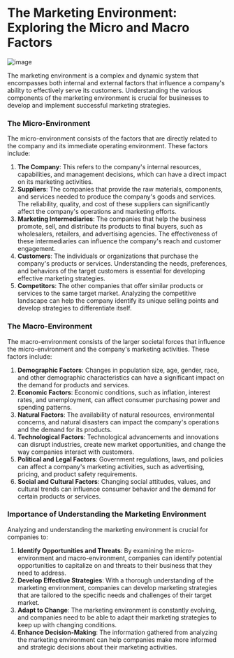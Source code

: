 # The Marketing Environment: Exploring the Micro and Macro Factors
![image](https://github.com/Collegehive/Aims_notes/assets/159722383/2d3f2d81-ea73-432c-9557-f81173aae623)

The marketing environment is a complex and dynamic system that encompasses both internal and external factors that influence a company's ability to effectively serve its customers. Understanding the various components of the marketing environment is crucial for businesses to develop and implement successful marketing strategies.

### The Micro-Environment

The micro-environment consists of the factors that are directly related to the company and its immediate operating environment. These factors include:

1. **The Company**: This refers to the company's internal resources, capabilities, and management decisions, which can have a direct impact on its marketing activities.
2. **Suppliers**: The companies that provide the raw materials, components, and services needed to produce the company's goods and services. The reliability, quality, and cost of these suppliers can significantly affect the company's operations and marketing efforts.
3. **Marketing Intermediaries**: The companies that help the business promote, sell, and distribute its products to final buyers, such as wholesalers, retailers, and advertising agencies. The effectiveness of these intermediaries can influence the company's reach and customer engagement.
4. **Customers**: The individuals or organizations that purchase the company's products or services. Understanding the needs, preferences, and behaviors of the target customers is essential for developing effective marketing strategies.
5. **Competitors**: The other companies that offer similar products or services to the same target market. Analyzing the competitive landscape can help the company identify its unique selling points and develop strategies to differentiate itself.

### The Macro-Environment

The macro-environment consists of the larger societal forces that influence the micro-environment and the company's marketing activities. These factors include:

1. **Demographic Factors**: Changes in population size, age, gender, race, and other demographic characteristics can have a significant impact on the demand for products and services.
2. **Economic Factors**: Economic conditions, such as inflation, interest rates, and unemployment, can affect consumer purchasing power and spending patterns.
3. **Natural Factors**: The availability of natural resources, environmental concerns, and natural disasters can impact the company's operations and the demand for its products.
4. **Technological Factors**: Technological advancements and innovations can disrupt industries, create new market opportunities, and change the way companies interact with customers.
5. **Political and Legal Factors**: Government regulations, laws, and policies can affect a company's marketing activities, such as advertising, pricing, and product safety requirements.
6. **Social and Cultural Factors**: Changing social attitudes, values, and cultural trends can influence consumer behavior and the demand for certain products or services.

### Importance of Understanding the Marketing Environment

Analyzing and understanding the marketing environment is crucial for companies to:

1. **Identify Opportunities and Threats**: By examining the micro-environment and macro-environment, companies can identify potential opportunities to capitalize on and threats to their business that they need to address.
2. **Develop Effective Strategies**: With a thorough understanding of the marketing environment, companies can develop marketing strategies that are tailored to the specific needs and challenges of their target market.
3. **Adapt to Change**: The marketing environment is constantly evolving, and companies need to be able to adapt their marketing strategies to keep up with changing conditions.
4. **Enhance Decision-Making**: The information gathered from analyzing the marketing environment can help companies make more informed and strategic decisions about their marketing activities.

